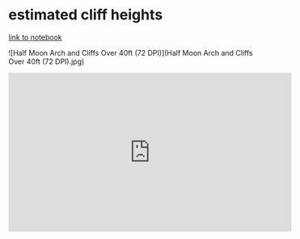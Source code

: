 # estimated cliff heights
[link to notebook](rrg.ipynb)    

![Half Moon Arch and Cliffs Over 40ft (72 DPI)](Half Moon Arch and Cliffs Over 40ft (72 DPI).jpg)    

<iframe width="560" height="315" src="https://www.youtube.com/embed/BoyH83uDDIQ" frameborder="0" allow="accelerometer; autoplay; encrypted-media; gyroscope; picture-in-picture" allowfullscreen></iframe>
